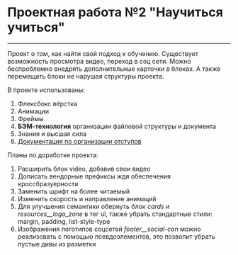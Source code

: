 # Проектная работа №2 "Научиться учиться"


------
Проект о том, как найти свой подход к обучению. 
Существует возможность просмотра видео, переход в соц сети. 
Можно беспроблемно внедрять дополнительные карточки в блоках. 
А также перемещать блоки не нарушая структуры проекта. 

В проекте использованы:
1. Флексбокс вёрстка
2. Анимации
3. Фреймы
4. **БЭМ-технология** организации файловой структуры и документа
5. Знания и высшая сила
6. [Документация по организации отступов](https://habr.com/ru/post/340420/)

Планы по доработке проекта:
1. Расширить блок video, добавив свои видео
2. Дописать вендорные префиксы ждя обеспечения кроссбразуерности
3. Заменить шрифт на более читаемый
4. Изменить скорость и направление анимаций
5. Для улучшения семантики обернуть блок *cards* и *resources__logo_zone* в тег ul, также убрать стандартные стили: margin, padding, list-style-type
6. Изображения логотипов соцсетей *footer__social-con* можно реализовать с помощью псевдоэлементов, это позволит убрать пустые дивы из разметки



